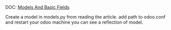DOC: <a href='https://www.odoo.com/documentation/17.0/developer/tutorials/server_framework_101/03_basicmodel.html'>Models And Basic Fields</a>
<br>

Create a model in models.py from reading the article.
add path to odoo.conf and restart your odoo machine you can see a reflection of model.

